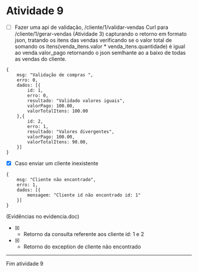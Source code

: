 # Atividade 9

- [ ] Fazer uma api de validação, /cliente/1/validar-vendas Curl para /cliente/1/gerar-vendas (Atividade 3) capturando o retorno em formato json, tratando os itens das vendas verificando se o valor total de somando os itens(venda_itens.valor * venda_itens.quantidade) é igual ao venda.valor_pago  retornando o json semlhante ao a baixo de todas as vendas do cliente. 


```
{
    msg: "Validação de compras ",
    erro: 0,
    dados: [{
        id: 1,
        erro: 0,
        resultado: "Validado valores iguais",
        valorPago: 100.00,
        valorTotalItens: 100.00
    },{
        id: 2,
        erro: 1,
        resultado: "Valores divergentes",
        valorPago: 100.00,
        valorTotalItens: 90.00,
    }]
}
```

- [x] Caso enviar um cliente inexistente 

```
{
    msg: "Cliente não encontrado",
    erro: 1,
    dados: [{
        mensagem: "Cliente id não encontrado id: 1"
    }]
}
```

(Evidências no evidencia.doc)

- [x] - Retorno da consulta referente aos cliente id: 1 e 2
- [x] - Retorno do exception de cliente não encontrado

---

Fim atividade 9
